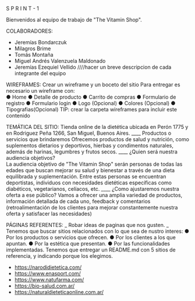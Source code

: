 S P R I N T - 1

Bienvenidos al equipo de trabajo de "The Vitamin Shop".

COLABORADORES: 
- Jeremías Bondarczuk
- Milagros Brime
- Tomás Montaña
- Miguel Andrés Valenzuela Maldonado
- Jeremías Ezequiel Vellido
////hacer un breve descripcion de cada integrante del equipo




WIREFRAMES: 
Crear un wireframe y un boceto del sitio
Para entregar es necesario un wireframe con:  
● Home
● Detalle de producto
● Carrito de compras
● Formulario de registro
● Formulario login
● Logo (Opcional)
● Colores (Opcional)
● Tipografias(Opcional)
TIP: crear la carpeta wireframes para incluir este contenido


TEMÁTICA DEL SITIO:
Tienda online de la dietética ubicada en Perón 1775 y en Rodriguez Peña 1266, San Miguel, Buenos Aires.
____ Productos o servicios que brindaremos 
Ofrecemos productos de salud y nutrición, como suplementos dietarios y deportivos, hierbas y condimentos naturales, además de harinas, legumbres y frutos secos.
____ ¿Quien será nuestra audiencia objetivos?  
La audiencia objetivo de "The Vitamin Shop" serán personas de todas las edades que buscan mejorar su salud y bienestar a través de una dieta equilibrada y suplementación. Entre estas personas se encuentran deportistas, individuos con necesidades dietéticas específicas como diabéticos, vegetarianos, celíacos, etc.
____ ¿Como ajustaremos nuestra oferta a ese público?
Vamos a ofrecer una amplia variedad de productos, información detallada de cada uno, feedback y comentarios (retroalimentación de los clientes para mejorar constantemente nuestra oferta y satisfacer las necesidades)


PÁGINAS REFERENTES:
_ Robar ideas de paginas que nos gusten.
_ Tenemos que buscar sitios relacionados con lo que sea de nustro interes:
  ● Por los productos o servicios que ofrecen.
  ● Por los clientes a los que apuntan.
  ● Por la estética que presentan.
  ● Por las funcionalidades implementadas.
Tenemos que entregar un README.md con 5 sitios de referencia, y indicando porque los elegimos.

- https://narodidietetica.com/
- https://www.enasport.com/
- https://www.natufarma.com/
- https://bio-salud.com.ar/
- https://naturaldieteticaonline.com.ar/